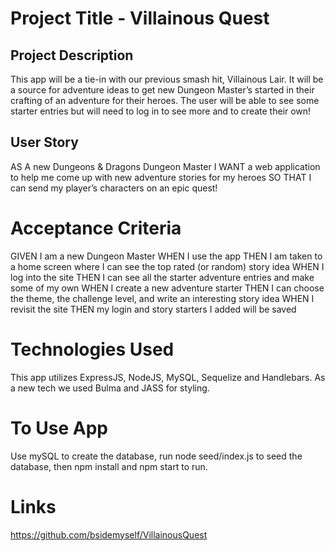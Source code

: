 # Project Title - Villainous Quest
## Project Description
This app will be a tie-in with our previous smash hit, Villainous Lair.  It will be a source for adventure ideas to get new Dungeon Master’s started in their crafting of an adventure for their heroes.  The user will be able to see some starter entries but will need to log in to see more and to create their own!
## User Story
AS A new Dungeons & Dragons Dungeon Master
I WANT a web application to help me come up with new adventure stories for my heroes
SO THAT I can send my player’s characters on an epic quest!
# Acceptance Criteria
GIVEN I am a new Dungeon Master
WHEN I use the app
THEN I am taken to a home screen where I can see the top rated (or random) story idea
WHEN I log into the site
THEN I can see all the starter adventure entries and make some of my own
WHEN I create a new adventure starter
THEN I can choose the theme, the challenge level, and write an interesting story idea
WHEN I revisit the site
THEN my login and story starters I added will be saved
# Technologies Used
This app utilizes ExpressJS, NodeJS, MySQL, Sequelize and Handlebars.  As a new tech we used Bulma and JASS for styling.
# To Use App
Use mySQL to create the database, run node seed/index.js to seed the database, then npm install and npm start to run.
# Links
https://github.com/bsidemyself/VillainousQuest
